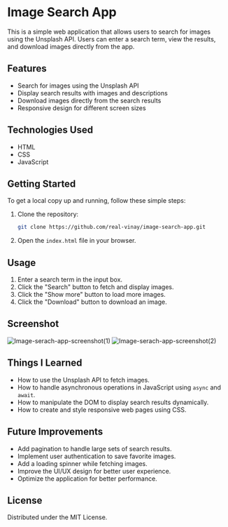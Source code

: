 # Image Search App

This is a simple web application that allows users to search for images using the Unsplash API. Users can enter a search term, view the results, and download images directly from the app.

## Features

- Search for images using the Unsplash API
- Display search results with images and descriptions
- Download images directly from the search results
- Responsive design for different screen sizes

## Technologies Used

- HTML
- CSS
- JavaScript

## Getting Started

To get a local copy up and running, follow these simple steps:

1. Clone the repository:
    ```sh
    git clone https://github.com/real-vinay/image-search-app.git
    ```
2. Open the `index.html` file in your browser.

## Usage

1. Enter a search term in the input box.
2. Click the "Search" button to fetch and display images.
3. Click the "Show more" button to load more images.
4. Click the "Download" button to download an image.

## Screenshot

![Image-serach-app-screenshot(1)](https://github.com/user-attachments/assets/c00a1168-66a7-4328-9797-6d6a40216d29)
![Image-serach-app-screenshot(2)](https://github.com/user-attachments/assets/1b348426-8aa4-40e6-bd45-ab8a4317c070)


## Things I Learned


- How to use the Unsplash API to fetch images.
- How to handle asynchronous operations in JavaScript using `async` and `await`.
- How to manipulate the DOM to display search results dynamically.
- How to create and style responsive web pages using CSS.

## Future Improvements

- Add pagination to handle large sets of search results.
- Implement user authentication to save favorite images.
- Add a loading spinner while fetching images.
- Improve the UI/UX design for better user experience.
- Optimize the application for better performance.

## License

Distributed under the MIT License.
